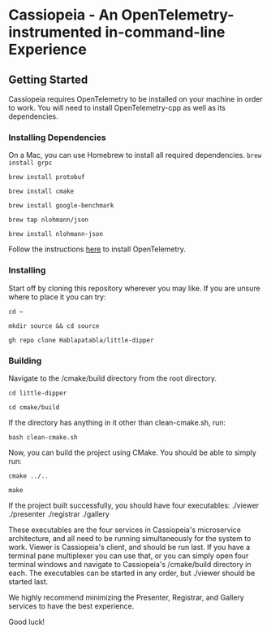 # Cassiopeia - An OpenTelemetry-instrumented in-command-line Experience

## Getting Started
Cassiopeia requires OpenTelemetry to be installed on your machine in order to work. You will need to install OpenTelemetry-cpp as well as its dependencies.

### Installing Dependencies
On a Mac, you can use Homebrew to install all required dependencies.
```brew install grpc```

```brew install protobuf```

```brew install cmake```

```brew install google-benchmark```

```brew tap nlohmann/json```

```brew install nlohmann-json```

Follow the instructions [here](https://github.com/open-telemetry/opentelemetry-cpp/blob/main/INSTALL.md) to install OpenTelemetry.

### Installing
Start off by cloning this repository wherever you may like. If you are unsure where to place it you can try:

```cd ~```

```mkdir source && cd source```

```gh repo clone Hablapatabla/little-dipper```


### Building
Navigate to the /cmake/build directory from the root directory.

```cd little-dipper```

```cd cmake/build```

If the directory has anything in it other than clean-cmake.sh, run:

```bash clean-cmake.sh```

Now, you can build the project using CMake. You should be able to simply run:

```cmake ../..```

```make```

If the project built successfully, you should have four executables:
./viewer    ./presenter     ./registrar     ./gallery

These executables are the four services in Cassiopeia's microservice architecture, and all need to be running simultaneously for the system to work. Viewer is Cassiopeia's client, and should be run last. If you have a terminal pane multiplexer you can use that, or you can simply open four terminal windows and navigate to Cassiopeia's /cmake/build directory in each. The executables can be started in any order, but ./viewer should be started last.

We highly recommend minimizing the Presenter, Registrar, and Gallery services to have the best experience.

Good luck!